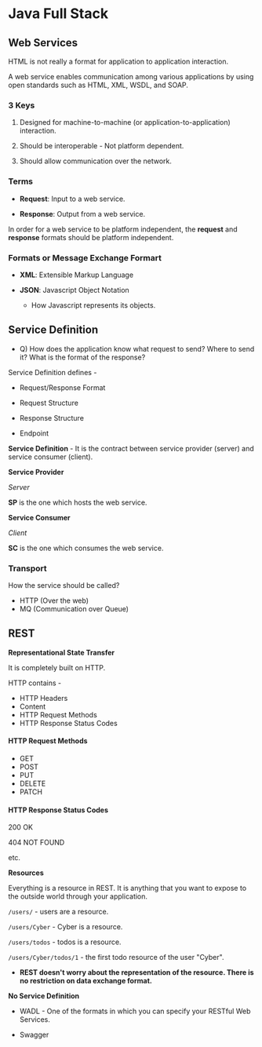 # Java Full Stack 

## Web Services

HTML is not really a format for application to application interaction.

A web service enables communication among various applications by using open standards such as HTML, XML, WSDL, and SOAP.

### 3 Keys

1. Designed for machine-to-machine (or application-to-application) interaction.

2. Should be interoperable - Not platform dependent.

3. Should allow communication over the network. 

### Terms

* **Request**: Input to a web service.

* **Response**: Output from a web service.

In order for a web service to be platform independent, the **request** and **response** formats should be platform independent.

### Formats or Message Exchange Formart

* **XML**: Extensible Markup Language

* **JSON**: Javascript Object Notation
    - How Javascript represents its objects.

## Service Definition

* Q) How does the application know what request to send? Where to send it? What is the format of the response?

Service Definition defines -

* Request/Response Format

* Request Structure

* Response Structure

* Endpoint

**Service Definition** - It is the contract between service provider (server) and service consumer (client).

**Service Provider**

_Server_

**SP** is the one which hosts the web service.

**Service Consumer**

_Client_

**SC** is the one which consumes the web service.

### Transport

How the service should be called?

 - HTTP (Over the web)
 - MQ (Communication over Queue)

## REST

**Representational State Transfer**

It is completely built on HTTP. 

HTTP contains -

* HTTP Headers
* Content
* HTTP Request Methods
* HTTP Response Status Codes

#### HTTP Request Methods

* GET
* POST
* PUT
* DELETE
* PATCH

#### HTTP Response Status Codes

200 OK

404 NOT FOUND

etc.

**Resources**

Everything is a resource in REST. It is anything that you want to expose to the outside world through your application.

`/users/` - users are a resource.

`/users/Cyber` - Cyber is a resource.

`/users/todos` - todos is a resource.

`/users/Cyber/todos/1` - the first todo resource of the user "Cyber".

* **REST doesn't worry about the representation of the resource. There is no restriction on data exchange format.**

**No Service Definition**

* WADL - One of the formats in which you can specify your RESTful Web Services.

* Swagger

